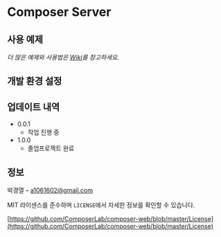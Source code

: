 # Composer Server

## 사용 예제

_더 많은 예제와 사용법은 [Wiki][wiki]를 참고하세요._

## 개발 환경 설정

## 업데이트 내역

- 0.0.1
    - 작업 진행 중
- 1.0.0
    - 졸업프로젝트 완료

## 정보

박경열 – a1061602@gmail.com

MIT 라이센스를 준수하며 `LICENSE`에서 자세한 정보를 확인할 수 있습니다.

[https://github.com/ComposerLab/composer-web/blob/master/License](https://github.com/ComposerLab/composer-web/blob/master/License)

[wiki]: https://github.com/ComposerLab/composer-web/wiki

